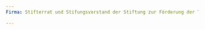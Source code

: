 ```yaml
---
Firma: Stifterrat und Stifungsvorstand der Stiftung zur Förderung der Technischen Universität Clausthal

---
```


